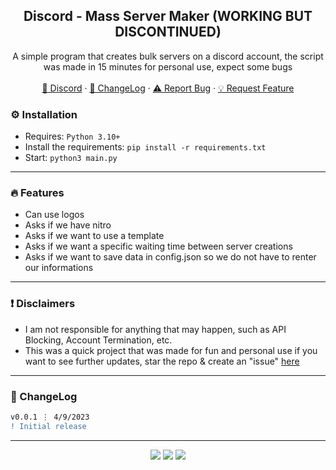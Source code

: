 <div align="center">
  <kbd>
  <a href="https://github.com/sexfrance/mass-server-maker">
  </a>
  </kbd>
  
  <h2 align="center">Discord - Mass Server Maker (WORKING BUT DISCONTINUED)</h2>
  <p align="center">
    A simple program that creates bulk servers on a discord account, the script was made in 15 minutes for personal use, expect some bugs
    <br />
    <br />
    <a href="https://discord.vast.sh/">💬 Discord</a>
    ·
    <a href="https://github.com/imvast/Discord-Account-Creator#-changelog">📜 ChangeLog</a>
    ·
    <a href="https://github.com/imvast/Discord-Account-Creator/issues">⚠️ Report Bug</a>
    ·
    <a href="https://github.com/imvast/Discord-Account-Creator/issues">💡 Request Feature</a>
  </p>
</div>

### ⚙️ Installation

- Requires: `Python 3.10+`
- Install the requirements: `pip install -r requirements.txt`
- Start: `python3 main.py`

---

### 🔥 Features
- Can use logos
- Asks if we have nitro
- Asks if we want to use a template
- Asks if we want a specific waiting time between server creations
- Asks if we want to save data in config.json so we do not have to renter our informations


---


### ❗ Disclaimers

- I am not responsible for anything that may happen, such as API Blocking, Account Termination, etc.
- This was a quick project that was made for fun and personal use if you want to see further updates, star the repo & create an "issue" [here](https://github.com/sexfrance/mass-server-make/issues/new/choose)

---

### 📜 ChangeLog

```diff
v0.0.1 ⋮ 4/9/2023
! Initial release
```

---

<p align="center">
  <img src="https://img.shields.io/github/license/sexfrance/mass-server-make.svg?style=for-the-badge&labelColor=black&color=f429ff&logo=IOTA"/>
  <img src="https://img.shields.io/github/stars/sexfrance/mass-server-makesvg?style=for-the-badge&labelColor=black&color=f429ff&logo=IOTA"/>
  <img src="https://img.shields.io/github/languages/top/sexfrance/mass-server-make.svg?style=for-the-badge&labelColor=black&color=f429ff&logo=python"/>
</p>
